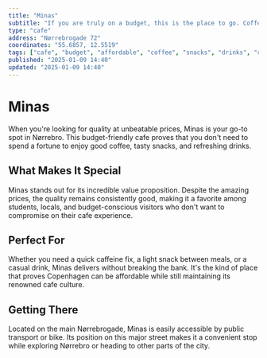 ```yaml
---
title: "Minas"
subtitle: "If you are truly on a budget, this is the place to go. Coffee, snacks and drinks all for amazing prices."
type: "cafe"
address: "Nørrebrogade 72"
coordinates: "55.6857, 12.5519"
tags: ["cafe", "budget", "affordable", "coffee", "snacks", "drinks", "cheap"]
published: "2025-01-09 14:40"
updated: "2025-01-09 14:40"
---
```


# Minas

When you're looking for quality at unbeatable prices, Minas is your go-to spot in Nørrebro. This budget-friendly cafe proves that you don't need to spend a fortune to enjoy good coffee, tasty snacks, and refreshing drinks.

## What Makes It Special

Minas stands out for its incredible value proposition. Despite the amazing prices, the quality remains consistently good, making it a favorite among students, locals, and budget-conscious visitors who don't want to compromise on their cafe experience.

## Perfect For

Whether you need a quick caffeine fix, a light snack between meals, or a casual drink, Minas delivers without breaking the bank. It's the kind of place that proves Copenhagen can be affordable while still maintaining its renowned cafe culture.

## Getting There

Located on the main Nørrebrogade, Minas is easily accessible by public transport or bike. Its position on this major street makes it a convenient stop while exploring Nørrebro or heading to other parts of the city.
